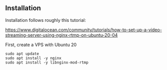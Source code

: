 ## Installation

Installation follows roughly this tutorial:

https://www.digitalocean.com/community/tutorials/how-to-set-up-a-video-streaming-server-using-nginx-rtmp-on-ubuntu-20-04

First, create a VPS with Ubuntu 20

```
sudo apt update
sudo apt install -y nginx
sudo apt install -y libnginx-mod-rtmp
```
